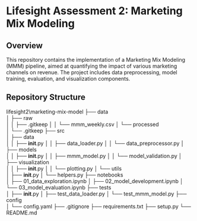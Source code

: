 # Lifesight Assessment 2: Marketing Mix Modeling

## Overview

This repository contains the implementation of a Marketing Mix Modeling (MMM) pipeline, aimed at quantifying the impact of various marketing channels on revenue. The project includes data preprocessing, model training, evaluation, and visualization components.

## Repository Structure
lifesight2\marketing-mix-model
├── data\
│   ├── raw\
│   │   ├── .gitkeep
│   │   └── mmm_weekly.csv
│   └── processed\
│       └── .gitkeep
├── src\
│   ├── data\
│   │   ├── __init__.py
│   │   ├── data_loader.py
│   │   └── data_preprocessor.py
│   ├── models\
│   │   ├── __init__.py
│   │   ├── mmm_model.py
│   │   └── model_validation.py
│   ├── visualization\
│   │   ├── __init__.py
│   │   └── plotting.py
│   └── utils\
│       ├── __init__.py
│       └── helpers.py
├── notebooks\
│   ├── 01_data_exploration.ipynb
│   ├── 02_model_development.ipynb
│   └── 03_model_evaluation.ipynb
├── tests\
│   ├── __init__.py
│   ├── test_data_loader.py
│   └── test_mmm_model.py
├── config\
│   └── config.yaml
├── .gitignore
├── requirements.txt
├── setup.py
└── README.md
